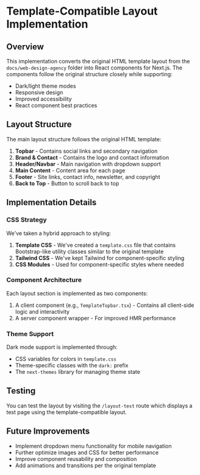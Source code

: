 # Template-Compatible Layout Implementation

## Overview

This implementation converts the original HTML template layout from the `docs/web-design-agency` folder into React components for Next.js. The components follow the original structure closely while supporting:

- Dark/light theme modes
- Responsive design
- Improved accessibility
- React component best practices

## Layout Structure

The main layout structure follows the original HTML template:

1. **Topbar** - Contains social links and secondary navigation
2. **Brand & Contact** - Contains the logo and contact information
3. **Header/Navbar** - Main navigation with dropdown support
4. **Main Content** - Content area for each page
5. **Footer** - Site links, contact info, newsletter, and copyright
6. **Back to Top** - Button to scroll back to top

## Implementation Details

### CSS Strategy

We've taken a hybrid approach to styling:

1. **Template CSS** - We've created a `template.css` file that contains Bootstrap-like utility classes similar to the original template
2. **Tailwind CSS** - We've kept Tailwind for component-specific styling
3. **CSS Modules** - Used for component-specific styles where needed

### Component Architecture

Each layout section is implemented as two components:

1. A client component (e.g., `TemplateTopbar.tsx`) - Contains all client-side logic and interactivity
2. A server component wrapper - For improved HMR performance

### Theme Support

Dark mode support is implemented through:
- CSS variables for colors in `template.css`
- Theme-specific classes with the `dark:` prefix
- The `next-themes` library for managing theme state

## Testing

You can test the layout by visiting the `/layout-test` route which displays a test page using the template-compatible layout.

## Future Improvements

- Implement dropdown menu functionality for mobile navigation
- Further optimize images and CSS for better performance
- Improve component reusability and composition
- Add animations and transitions per the original template
